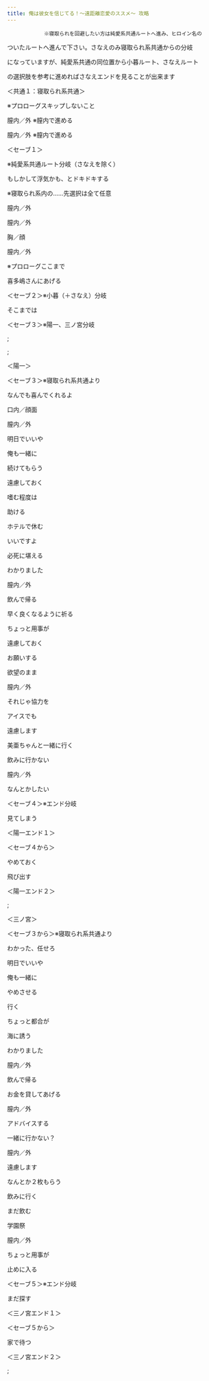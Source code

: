 ```yaml
---
title: 俺は彼女を信じてる！～遠距離恋愛のススメ～ 攻略
---
```


                ※寝取られを回避したい方は純愛系共通ルートへ進み、ヒロイン名の

ついたルートへ進んで下さい。さなえのみ寝取られ系共通からの分岐

になっていますが、純愛系共通の同位置から小暮ルート、さなえルート

の選択肢を参考に進めればさなえエンドを見ることが出来ます



＜共通１：寝取られ系共通＞

※プロローグスキップしないこと

膣内／外 ※膣内で進める

膣内／外 ※膣内で進める

＜セーブ１＞

※純愛系共通ルート分岐（さなえを除く）

もしかして浮気かも、とドキドキする

※寝取られ系内の……先選択は全て任意

膣内／外

膣内／外

胸／顔

膣内／外

※プロローグここまで

喜多嶋さんにあげる

＜セーブ２＞※小暮（＋さなえ）分岐

そこまでは

＜セーブ３＞※陽一、三ノ宮分岐



 ;



 ;





＜陽一＞

＜セーブ３＞※寝取られ系共通より

なんでも喜んでくれるよ

口内／顔面

膣内／外

明日でいいや

俺も一緒に

続けてもらう

遠慮しておく

嗜む程度は

助ける

ホテルで休む

いいですよ

必死に堪える

わかりました

膣内／外

飲んで帰る

早く良くなるように祈る

ちょっと用事が

遠慮しておく

お願いする

欲望のまま

膣内／外

それじゃ協力を

アイスでも

遠慮します

美亜ちゃんと一緒に行く

飲みに行かない

膣内／外

なんとかしたい

＜セーブ４＞※エンド分岐

見てしまう

＜陽一エンド１＞





＜セーブ４から＞

やめておく

飛び出す

＜陽一エンド２＞



 ;





＜三ノ宮＞

＜セーブ３から＞※寝取られ系共通より

わかった、任せろ

明日でいいや

俺も一緒に

やめさせる

行く

ちょっと都合が

海に誘う

わかりました

膣内／外

飲んで帰る

お金を貸してあげる

膣内／外

アドバイスする

一緒に行かない？

膣内／外

遠慮します

なんとか２枚もらう

飲みに行く

まだ飲む

学園祭

膣内／外

ちょっと用事が

止めに入る

＜セーブ５＞※エンド分岐

まだ探す

＜三ノ宮エンド１＞





＜セーブ５から＞

家で待つ

＜三ノ宮エンド２＞



 ;




              
